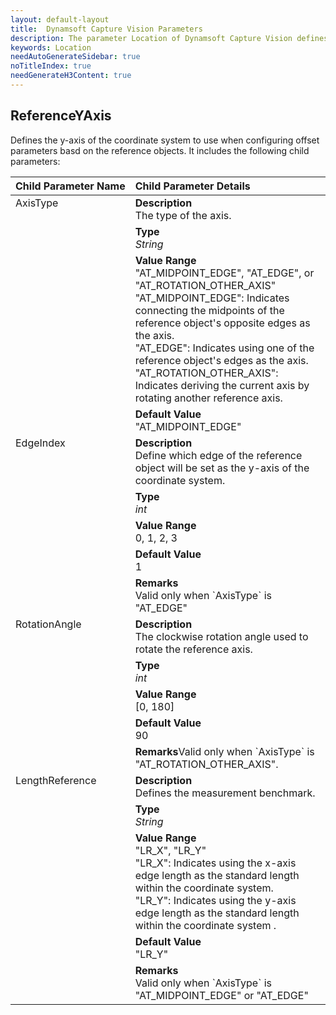 ```yaml
---
layout: default-layout
title:  Dynamsoft Capture Vision Parameters
description: The parameter Location of Dynamsoft Capture Vision defines the location information of the ROIs.
keywords: Location
needAutoGenerateSidebar: true
noTitleIndex: true
needGenerateH3Content: true
---
```


## ReferenceYAxis

Defines the y-axis of the coordinate system to use when configuring offset parameters basd on the reference objects. It includes the following child parameters:

<table style = "text-align:left">
    <thead>
        <tr>
            <th nowrap="nowrap">Child Parameter Name</th>
            <th nowrap="nowrap">Child Parameter Details</th>
        </tr>
    </thead>
    <tr>
        <td rowspan = "4" style="vertical-align:text-top">AxisType<br></td>
        <td><b>Description</b><br>The type of the axis.
        </td>
    </tr>
    <tr>
        <td><b>Type</b><br><i>String</i>
        </td>
    </tr>
    <tr>
        <td><b>Value Range</b><br>"AT_MIDPOINT_EDGE", "AT_EDGE", or "AT_ROTATION_OTHER_AXIS"
                <br>"AT_MIDPOINT_EDGE": Indicates connecting the midpoints of the reference object's opposite edges as the axis.
                <br>"AT_EDGE": Indicates using one of the reference object's edges as the axis.
                <br>"AT_ROTATION_OTHER_AXIS": Indicates deriving the current axis by rotating another reference axis.
        </td>
    </tr>
    <tr>
        <td><b>Default Value</b><br>"AT_MIDPOINT_EDGE"
        </td>
    </tr>
    <tr>
        <td rowspan = "5" style="vertical-align:text-top">EdgeIndex<br></td>
        <td><b>Description</b><br>Define which edge of the reference object will be set as the y-axis of the coordinate system.
        </td>
    </tr>
    <tr>
        <td><b>Type</b><br><i>int</i>
        </td>
    </tr>
    <tr>
        <td><b>Value Range</b><br>0, 1, 2, 3
        </td>
    </tr>
    <tr>
        <td><b>Default Value</b><br>1
        </td>
    </tr>
    <tr>
        <td><b>Remarks</b><br>Valid only when `AxisType` is "AT_EDGE"</b>
        </td>
    </tr>
    <tr>
        <td rowspan = "5" style="vertical-align:text-top">RotationAngle<br></td>
        <td><b>Description</b><br>The clockwise rotation angle used to rotate the reference axis.
        </td>
    </tr>
    <tr>
        <td><b>Type</b><br><i>int</i>
        </td>
    </tr>
    <tr>
        <td><b>Value Range</b><br>[0, 180]
        </td>
    </tr>
    <tr>
        <td><b>Default Value</b><br>90
        </td>
    </tr>
    <tr>
        <td><b>Remarks</b>Valid only when `AxisType` is "AT_ROTATION_OTHER_AXIS".</b>
        </td>
    </tr>
    <tr>
        <td rowspan = "5" style="vertical-align:text-top">LengthReference<br></td>
        <td><b>Description</b><br>Defines the measurement benchmark.
        </td>
    </tr>
    <tr>
        <td><b>Type</b><br><i>String</i>
        </td>
    </tr>
    <tr>
        <td><b>Value Range</b><br>"LR_X", "LR_Y"
                <br>"LR_X": Indicates using the x-axis edge length as the standard length within the coordinate system.
                <br>"LR_Y": Indicates using the y-axis edge length as the standard length within the coordinate system .
        </td>
    </tr>
    <tr>
        <td><b>Default Value</b><br>"LR_Y"
        </td>
    </tr>
    <tr>
        <td><b>Remarks</b><br>Valid only when `AxisType` is "AT_MIDPOINT_EDGE" or "AT_EDGE"</b>
        </td>
    </tr>
</table>
